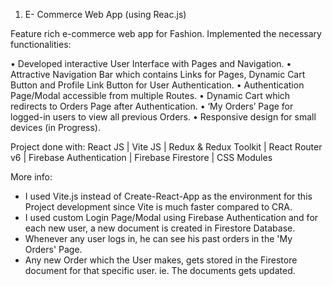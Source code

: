 1.	E- Commerce Web App (using Reac.js)

Feature rich e-commerce web app for Fashion. Implemented the necessary functionalities:

•	Developed interactive User Interface with Pages and Navigation.
•	Attractive Navigation Bar which contains Links for Pages, Dynamic Cart Button  and Profile Link Button for User Authentication.
•	Authentication Page/Modal accessible from multiple Routes.
•	Dynamic Cart which redirects to Orders Page after Authentication.
•	‘My Orders’ Page for logged-in users to view all previous Orders.
•	Responsive design for small devices (in Progress).

Project done with: React JS | Vite JS | Redux & Redux Toolkit | React Router v6 | Firebase Authentication | Firebase Firestore | CSS Modules

More info:
- I used Vite.js instead of Create-React-App as the environment for this Project development since Vite is much faster compared to CRA.
- I used custom Login Page/Modal using Firebase Authentication and for each new user, a new document is created in Firestore Database.
- Whenever any user logs in, he can see his past orders in the 'My Orders' Page.
- Any new Order which the User makes, gets stored in the Firestore document for that specific user. ie. The documents gets updated.
